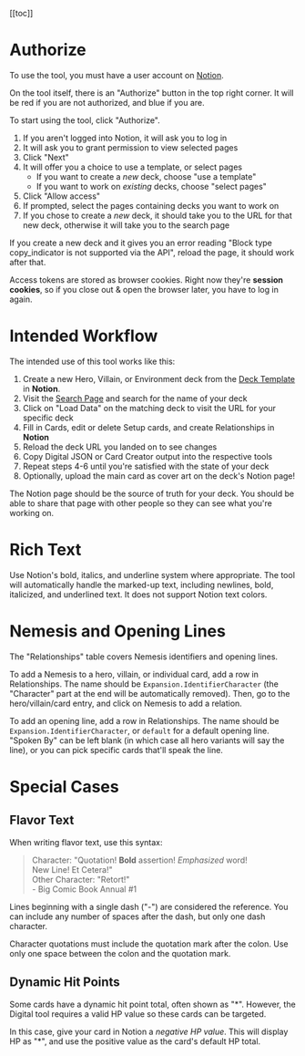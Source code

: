 [[toc]]

# Authorize

To use the tool, you must have a user account on [Notion](https://www.notion.so).

On the tool itself, there is an "Authorize" button in the top right corner. It will be red if you are not authorized, and blue if you are.

To start using the tool, click "Authorize".

1. If you aren't logged into Notion, it will ask you to log in
2. It will ask you to grant permission to view selected pages
3. Click "Next"
4. It will offer you a choice to use a template, or select pages
   - If you want to create a _new_ deck, choose "use a template"
   - If you want to work on _existing_ decks, choose "select pages"
5. Click "Allow access"
6. If prompted, select the pages containing decks you want to work on
7. If you chose to create a _new_ deck, it should take you to the URL for that new deck, otherwise it will take you to the search page

If you create a new deck and it gives you an error reading "Block type copy_indicator is not supported via the API", reload the page, it should work after that.

Access tokens are stored as browser cookies. Right now they're **session cookies**, so if you close out & open the browser later, you have to log in again.

# Intended Workflow

The intended use of this tool works like this:

1. Create a new Hero, Villain, or Environment deck from the [Deck Template](https://astralfrontier.notion.site/Deck-Template-7059a6378dbc4c7992fbfd3ac8ef1b60) in **Notion**.
2. Visit the [Search Page](/search) and search for the name of your deck
3. Click on "Load Data" on the matching deck to visit the URL for your specific deck
4. Fill in Cards, edit or delete Setup cards, and create Relationships in **Notion**
5. Reload the deck URL you landed on to see changes
6. Copy Digital JSON or Card Creator output into the respective tools
7. Repeat steps 4-6 until you're satisfied with the state of your deck
8. Optionally, upload the main card as cover art on the deck's Notion page!

The Notion page should be the source of truth for your deck. You should be able to share that page with other people so they can see what you're working on.

# Rich Text

Use Notion's bold, italics, and underline system where appropriate. The tool will automatically handle the marked-up text, including newlines, bold, italicized, and underlined text. It does not support Notion text colors.

# Nemesis and Opening Lines

The "Relationships" table covers Nemesis identifiers and opening lines.

To add a Nemesis to a hero, villain, or individual card, add a row in Relationships. The name should be `Expansion.IdentifierCharacter` (the "Character" part at the end will be automatically removed). Then, go to the hero/villain/card entry, and click on Nemesis to add a relation.

To add an opening line, add a row in Relationships. The name should be `Expansion.IdentifierCharacter`, or `default` for a default opening line. "Spoken By" can be left blank (in which case all hero variants will say the line), or you can pick specific cards that'll speak the line.

# Special Cases

## Flavor Text

When writing flavor text, use this syntax:

> Character: "Quotation! **Bold** assertion! *Emphasized* word!  
> New Line! Et Cetera!"  
> Other Character: "Retort!"  
> \- Big Comic Book Annual #1

Lines beginning with a single dash ("-") are considered the reference. You can include any number of spaces after the dash, but only one dash character.

Character quotations must include the quotation mark after the colon. Use only one space between the colon and the quotation mark.

## Dynamic Hit Points

Some cards have a dynamic hit point total, often shown as "*". However, the Digital tool requires a valid HP value so these cards can be targeted.

In this case, give your card in Notion a *negative HP value*. This will display HP as "*", and use the positive value as the card's default HP total.
